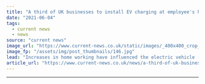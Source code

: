 ```yaml
---
title: "A third of UK businesses to install EV charging at employee's homes"
date: "2021-06-04"
tags: 
  - current news
  - news
source: "current news"
image_url: "https://www.current-news.co.uk/static/images/_400x400_crop_center-center/centrica-home-charger-image-centrica.jpg"
image_fp: "/assets/img/post_thumbnails/146.jpg"
lead: "​Increases in home working have influenced the electric vehicle (EV) charging plans of businesses, as 34% say they plan on putting chargers in employee’s homes."
article_url: "https://www.current-news.co.uk/news/a-third-of-uk-businesses-to-install-ev-charging-at-employees-homes?utm_source=rss-feeds&utm_medium=rss&utm_campaign=rss"
---
```


---
